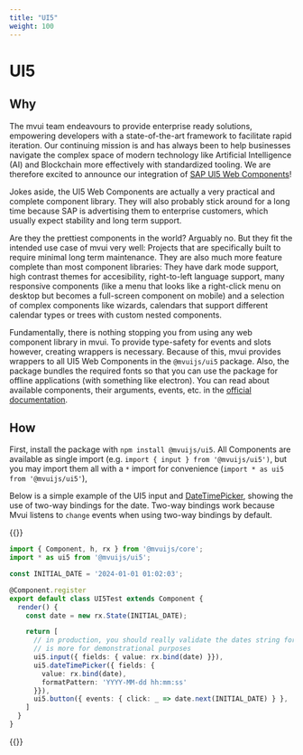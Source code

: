 ```yaml
---
title: "UI5"
weight: 100
---
```


# UI5

## Why

The mvui team endeavours to provide enterprise ready solutions, empowering developers with
a state-of-the-art framework to facilitate rapid iteration. Our continuing mission is and
has always been to help businesses navigate the complex space of modern technology like
Artificial Intelligence (AI) and Blockchain more effectively with standardized tooling. We
are therefore excited to announce our integration of [SAP UI5 Web
Components](https://sap.github.io/ui5-webcomponents/)!

Jokes aside, the UI5 Web Components are actually a very practical and complete component
library. They will also probably stick around for a long time because SAP is advertising
them to enterprise customers, which usually expect stability and long term support.

Are they the prettiest components in the world? Arguably no. But they fit the intended use
case of mvui very well: Projects that are specifically built to require minimal long term
maintenance. They are also much more feature complete than most component libraries: They
have dark mode support, high contrast themes for accesibility, right-to-left language
support, many responsive components (like a menu that looks like a right-click menu on
desktop but becomes a full-screen component on mobile) and a selection of complex
components like wizards, calendars that support different calendar types or trees with
custom nested components.

Fundamentally, there is nothing stopping you from using any web component library in
mvui. To provide type-safety for events and slots however, creating wrappers is
necessary. Because of this, mvui provides wrappers to all UI5 Web Components in the
`@mvuijs/ui5` package. Also, the package bundles the required fonts so that you can use
the package for offline applications (with something like electron). You can read about
available components, their arguments, events, etc. in the [official
documentation](https://sap.github.io/ui5-webcomponents/components/).

## How

First, install the package with `npm install @mvuijs/ui5`. All Components are available as
single import (e.g. `import { input } from '@mvuijs/ui5')`, but you may import them all
with a `*` import for convenience (`import * as ui5 from '@mvuijs/ui5'`),

Below is a simple example of the UI5 input and
[DateTimePicker](https://sap.github.io/ui5-webcomponents/components/DateTimePicker/),
showing the use of two-way bindings for the date. Two-way bindings work because Mvui
listens to `change` events when using two-way bindings by default.

{{<codeview output-height="600px">}}
```typescript
import { Component, h, rx } from '@mvuijs/core';
import * as ui5 from '@mvuijs/ui5';

const INITIAL_DATE = '2024-01-01 01:02:03';

@Component.register
export default class UI5Test extends Component {
  render() {
    const date = new rx.State(INITIAL_DATE);

    return [
      // in production, you should really validate the dates string format. this
      // is more for demonstrational purposes
      ui5.input({ fields: { value: rx.bind(date) }}),
      ui5.dateTimePicker({ fields: {
        value: rx.bind(date),
        formatPattern: 'YYYY-MM-dd hh:mm:ss'
      }}),
      ui5.button({ events: { click: _ => date.next(INITIAL_DATE) } }, 'Reset'),
    ]
  }
}
```
{{</codeview>}}
